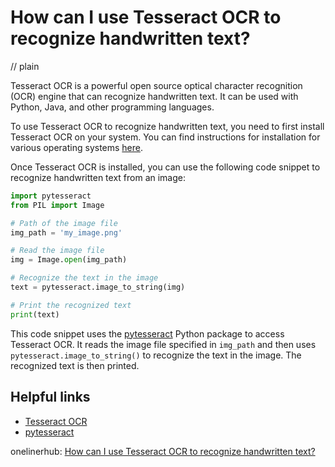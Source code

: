 # How can I use Tesseract OCR to recognize handwritten text?
// plain

Tesseract OCR is a powerful open source optical character recognition (OCR) engine that can recognize handwritten text. It can be used with Python, Java, and other programming languages.

To use Tesseract OCR to recognize handwritten text, you need to first install Tesseract OCR on your system. You can find instructions for installation for various operating systems [here](https://github.com/tesseract-ocr/tesseract/wiki).

Once Tesseract OCR is installed, you can use the following code snippet to recognize handwritten text from an image:

```python
import pytesseract
from PIL import Image

# Path of the image file
img_path = 'my_image.png'

# Read the image file
img = Image.open(img_path)

# Recognize the text in the image
text = pytesseract.image_to_string(img)

# Print the recognized text
print(text)
```

This code snippet uses the [pytesseract](https://pypi.org/project/pytesseract/) Python package to access Tesseract OCR. It reads the image file specified in `img_path` and then uses `pytesseract.image_to_string()` to recognize the text in the image. The recognized text is then printed.

## Helpful links

- [Tesseract OCR](https://github.com/tesseract-ocr/tesseract)
- [pytesseract](https://pypi.org/project/pytesseract/)

onelinerhub: [How can I use Tesseract OCR to recognize handwritten text?](https://onelinerhub.com/tesseract-ocr/how-can-i-use-tesseract-ocr-to-recognize-handwritten-text)
